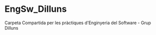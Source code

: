 EngSw_Dilluns
=============

Carpeta Compartida per les pràctiques d'Enginyeria del Software - Grup Dilluns